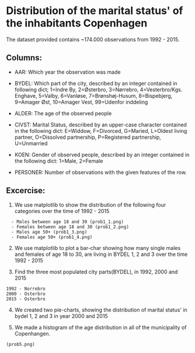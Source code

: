 # Distribution of the marital status' of the inhabitants Copenhagen

The dataset provided contains ~174.000 observations from 1992 - 2015.  

## Columns:
* AAR: Which year the observation was made

* BYDEL: Which part of the city, described by an integer contained in following dict; 1=Indre By, 2=Østerbro, 3=Nørrebro, 4=Vesterbro/Kgs. Enghave, 5=Valby, 6=Vanløse, 7=Brønshøj-Husum, 8=Bispebjerg, 9=Amager Øst, 10=Amager Vest, 99=Udenfor inddeling

* ALDER: The age of the observed people

* CIVST: Marital Status, described by an upper-case character contained in the following dict: E=Widdow, F=Divorced, G=Maried, L=Oldest living partner, O=Dissolved partnership, P=Registered partnership, U=Unmarried

* KOEN: Gender of observed people, described by an integer contained in the following dict: 1=Male, 2=Female

* PERSONER: Number of observations with the given features of the row.

## Excercise:
1. We use matplotlib to show the distribution of the following four categories over the time of 1992 - 2015
```Terminal
  - Males between age 18 and 30 (prob1_1.png)
  - Females between age 18 and 30 (prob1_2.png)
  - Males age 50+ (prob1_3.png)
  - Females age 50+ (prob1_4.png)
```

2. We use matplotlib to plot a bar-char showing how many single males and females of age 18 to 30, are living in BYDEL 1, 2 and 3 over the time 1992 - 2015

3. Find the three most populated city parts(BYDEL), in 1992, 2000 and 2015
```Terminal
1992 - Norrebro
2000 - Osterbro
2015 - Osterbro
```
4. We created two pie-charts, showing the distribution of marital status' in bydel 1, 2 and 3 in year 2000 and 2015

5. We made a histogram of the age distribution in all of the municipality of Copenhangen.
```Terminal
(prob5.png)
```
